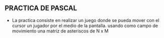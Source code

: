## PRACTICA DE PASCAL

- La practica consiste en realizar un juego donde se pueda mover con el cursor un jugador por el medio de la pantalla. 
usando como campo de movimiento una matriz de asteriscos de N x M